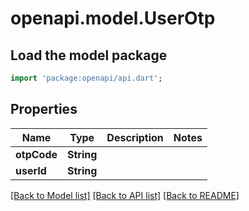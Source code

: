# openapi.model.UserOtp

## Load the model package
```dart
import 'package:openapi/api.dart';
```

## Properties
Name | Type | Description | Notes
------------ | ------------- | ------------- | -------------
**otpCode** | **String** |  | 
**userId** | **String** |  | 

[[Back to Model list]](../README.md#documentation-for-models) [[Back to API list]](../README.md#documentation-for-api-endpoints) [[Back to README]](../README.md)


